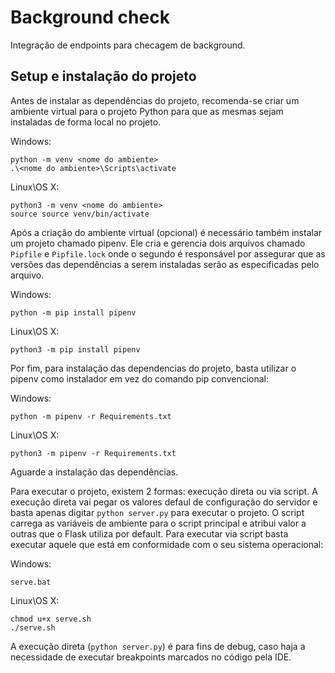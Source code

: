 # Background check
Integração de endpoints para checagem de background.

## Setup e instalação do projeto

Antes de instalar as dependências do projeto, recomenda-se criar um ambiente virtual para o projeto Python para que as mesmas sejam instaladas de forma local no projeto.

Windows:
```
python -m venv <nome do ambiente>
.\<nome do ambiente>\Scripts\activate
```

Linux\OS X:
```
python3 -m venv <nome do ambiente>
source source venv/bin/activate
```

Após a criação do ambiente virtual (opcional) é necessário também instalar um projeto chamado pipenv. Ele cria e gerencia dois arquivos chamado `Pipfile` e `Pipfile.lock` onde o segundo é responsável por assegurar que as versões das dependências a serem instaladas serão as especificadas pelo arquivo.

Windows:
```
python -m pip install pipenv
```

Linux\OS X:
```
python3 -m pip install pipenv
```

Por fim, para instalação das dependencias do projeto, basta utilizar o pipenv como instalador em vez do comando pip convencional:

Windows:
```
python -m pipenv -r Requirements.txt
```

Linux\OS X:
```
python3 -m pipenv -r Requirements.txt
```

Aguarde a instalação das dependências.

Para executar o projeto, existem 2 formas: execução direta ou via script. A execução direta vai pegar os valores defaul de configuração do servidor e basta apenas digitar `python server.py` para executar o projeto. O script carrega as variáveis de ambiente para o script principal e atribui valor a outras que o Flask utiliza por default. Para executar via script basta executar aquele que está em conformidade com o seu sistema operacional:

Windows:
```
serve.bat
```

Linux\OS X:
```
chmod u+x serve.sh
./serve.sh
```

A execução direta (`python server.py`) é para fins de debug, caso haja a necessidade de executar breakpoints marcados no código pela IDE.